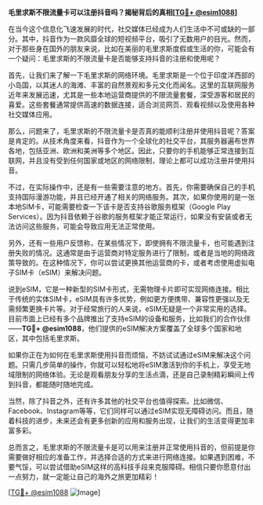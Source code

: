 **毛里求斯不限流量卡可以注册抖音吗？揭秘背后的真相[[TG💪+ @esim1088](https://t.me/s/esim1088)]**

在当今这个信息化飞速发展的时代，社交媒体已经成为人们生活中不可或缺的一部分。其中，抖音作为一款风靡全球的短视频平台，吸引了无数用户的目光。然而，对于那些身在国外的朋友来说，比如在美丽的毛里求斯度假或生活的你，可能会有一个疑问：毛里求斯的不限流量卡是否能够支持抖音的注册和使用呢？

首先，让我们来了解一下毛里求斯的网络环境。毛里求斯是一个位于印度洋西部的小岛国，以其迷人的海滩、丰富的自然景观和多元文化而闻名。这里的互联网服务近年来发展迅速，尤其是一些本地运营商提供的不限流量套餐，深受游客和居民的喜爱。这些套餐通常提供高速的数据连接，适合浏览网页、观看视频以及使用各种社交媒体应用。

那么，问题来了，毛里求斯的不限流量卡是否真的能顺利注册并使用抖音呢？答案是肯定的。从技术角度来看，抖音作为一个全球化的社交平台，其服务器遍布世界各地，包括亚洲、欧洲和美洲等多个地区。因此，只要你的手机能够正常连接到互联网，并且没有受到任何国家或地区的网络限制，理论上都可以成功注册并使用抖音。

不过，在实际操作中，还是有一些需要注意的地方。首先，你需要确保自己的手机支持国际漫游功能，并且已经开通了相关的网络服务。其次，如果你使用的是一张本地SIM卡，可能需要检查一下该卡是否支持谷歌服务框架（Google Play Services）。因为抖音依赖于谷歌的服务框架才能正常运行，如果没有安装或者无法访问这些服务，可能会导致应用无法正常使用。

另外，还有一些用户反馈称，在某些情况下，即使拥有不限流量卡，也可能遇到注册失败的情况。这通常是由于运营商对特定服务进行了限制，或者是当地的网络政策导致的。在这种情况下，你可以尝试更换其他运营商的卡，或者考虑使用虚拟电子SIM卡（eSIM）来解决问题。

说到eSIM，它是一种新型的SIM卡形式，无需物理卡片即可实现网络连接。相比于传统的实体SIM卡，eSIM具有许多优势，例如更方便携带、兼容性更强以及无需频繁更换卡片等。对于经常旅行的人来说，eSIM无疑是一个非常实用的选择。目前市面上已经有多个品牌推出了支持eSIM的设备和服务，比如我们的合作伙伴——**TG💪+ @esim1088**，他们提供的eSIM解决方案覆盖了全球多个国家和地区，其中包括毛里求斯。

如果你正在为如何在毛里求斯使用抖音而烦恼，不妨试试通过eSIM来解决这个问题。只需几步简单的操作，你就可以轻松地将eSIM激活到你的手机上，享受无地域限制的网络体验。无论是观看朋友分享的生活点滴，还是自己录制精彩瞬间上传到抖音，都能随时随地完成。

当然，除了抖音之外，还有许多其他的社交平台也值得探索。比如微信、Facebook、Instagram等等，它们同样可以通过eSIM实现无障碍访问。而且，随着科技的进步，未来还会有更多创新的应用和服务出现，让我们的生活变得更加丰富多彩。

总而言之，毛里求斯的不限流量卡是可以用来注册并正常使用抖音的，但前提是你需要做好相应的准备工作，并选择合适的方式来进行网络连接。如果遇到困难，不要气馁，可以尝试借助eSIM这样的高科技手段来克服障碍。相信只要你愿意付出一点努力，就一定能让自己的海外之旅更加精彩！

[[TG💪+ @esim1088](https://t.me/s/esim1088) ![Image](https://i.postimg.cc/4NQfJmqS/Snipaste-2025-05-13-00-14-12.png)]